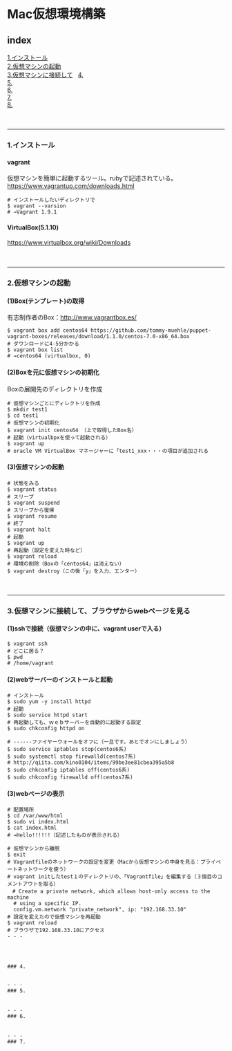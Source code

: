 # Mac仮想環境構築


## index
<a href="#anc1">1.インストール</a>  
<a href="#anc2">2.仮想マシンの起動</a>  
<a href="#anc3">3.仮想マシンに接続して</a>  
<a href="#anc4">4.</a>  
<a href="#anc5">5.</a>  
<a href="#anc6">6.</a>  
<a href="#anc7">7.</a>  
<a href="#anc8">8.</a>  


　  
- - - 
### 1.インストール

#### vagrant
仮想マシンを簡単に起動するツール。rubyで記述されている。  
https://www.vagrantup.com/downloads.html  
```
# インストールしたいディレクトリで
$ vagrant --varsion
# →Vagrant 1.9.1
```
#### VirtualBox(5.1.10)
https://www.virtualbox.org/wiki/Downloads  


　  
- - - 
### 2.仮想マシンの起動

#### (1)Box(テンプレート)の取得
有志制作者のBox：http://www.vagrantbox.es/  
```
$ vagrant box add centos64 https://github.com/tommy-muehle/puppet-vagrant-boxes/releases/download/1.1.0/centos-7.0-x86_64.box
# ダウンロードに4-5分かかる
$ vagrant box list
# →centos64 (virtualbox, 0)
```

#### (2)Boxを元に仮想マシンの初期化
Boxの展開先のディレクトリを作成  
```
# 仮想マシンごとにディレクトリを作成
$ mkdir test1
$ cd test1
# 仮想マシンの初期化
$ vagrant init centos64 （上で取得したBox名）
# 起動（virtualbpxを使って起動される）
$ vagrant up
# oracle VM VirtualBox マネージャーに「test1_xxx・・・の項目が追加される
```

#### (3)仮想マシンの起動
```
# 状態をみる
$ vagrant status
# スリープ
$ vagrant suspend
# スリープから復帰
$ vagrant resume
# 終了
$ vagrant halt
# 起動
$ vagrant up
# 再起動（設定を変えた時など）
$ vagrant reload
# 環境の削除（Boxの「centos64」は消えない）
$ vagrant destroy（この後「y」を入力、エンター）
```

　  
- - - 
### 3.仮想マシンに接続して、ブラウザからwebページを見る

#### (1)sshで接続（仮想マシンの中に、vagrant userで入る）  
```
$ vagrant ssh
# どこに居る？
$ pwd
# /home/vagrant
```
#### (2)webサーバーのインストールと起動
```
# インストール
$ sudo yum -y install httpd
# 起動
$ sudo service httpd start
# 再起動しても、ｗｅｂサーバーを自動的に起動する設定
$ sudo chkconfig httpd on

# ------ファイヤーウォールをオフに（一旦です。あとでオンにしましょう）
$ sudo service iptables stop(centos6系)
$ sudo systemctl stop firewalld(centos7系)
# http://qiita.com/kino0104/items/99be3ee81cbea395a5b8
$ sudo chkconfig iptables off(centos6系)
$ sudo chkconfig firewalld off(centos7系)
```

#### (3)webページの表示
```
# 配置場所
$ cd /var/www/html
$ sudo vi index.html
$ cat index.html
# →Hello!!!!!!（記述したものが表示される）
```

```
# 仮想マシンから離脱
$ exit
# Vagrantfileのネットワークの設定を変更（Macから仮想マシンの中身を見る：プライベートネットワークを使う）
# vagrant initしたtest１のディレクトリの、「Vagrantfile」を編集する（３個目のコメントアウトを取る）
　# Create a private network, which allows host-only access to the machine
  # using a specific IP.
  config.vm.network "private_network", ip: "192.168.33.10"
# 設定を変えたので仮想マシンを再起動
$ vagrant reload
# ブラウザで192.168.33.10にアクセス
- - - 




### 4.


- - - 
### 5.

　  
- - - 
### 6.

　  
- - - 
### 7.
　  
